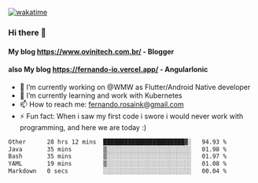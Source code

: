 [![wakatime](https://wakatime.com/badge/user/d5892087-17e6-46ab-8384-91a71a9b88d8.svg)](https://wakatime.com/@d5892087-17e6-46ab-8384-91a71a9b88d8)
### Hi there 👋

#### My blog https://www.ovinitech.com.br/ - Blogger
#### also My blog https://fernando-io.vercel.app/ - AngularIonic

- 🔭 I’m currently working on @WMW as Flutter/Android Native developer
- 🌱 I’m currently learning and work with Kubernetes
- 📫 How to reach me: fernando.rosaink@gmail.com 
- ⚡ Fun fact: When i saw my first code i swore i would never work with programming, and here we are today :)

<!--START_SECTION:waka-->

```txt
Other      28 hrs 12 mins  ███████████████████████▓░   94.93 %
Java       35 mins         ▒░░░░░░░░░░░░░░░░░░░░░░░░   01.98 %
Bash       35 mins         ▒░░░░░░░░░░░░░░░░░░░░░░░░   01.97 %
YAML       19 mins         ▒░░░░░░░░░░░░░░░░░░░░░░░░   01.08 %
Markdown   0 secs          ░░░░░░░░░░░░░░░░░░░░░░░░░   00.04 %
```

<!--END_SECTION:waka-->
